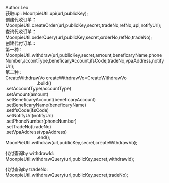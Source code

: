 Author:Leo
<br>
获取upi:
MoonpieUtil.upi(url,publicKey);
<br>
创建代收订单：
MoonpieUtil.createOrder(url,publicKey,secret,tradeNo,refNo,upi,notifyUrl);
<br>
查询代收订单：
MoonpieUtil.orderQuery(url,publicKey,secret,orderNo,refNo,tradeNo);
<br>
创建代付订单：
<br>第一种：MoonpieUtil.withdraw(url,publicKey,secret,amount,beneficaryName,phoneNumber,accontType,beneficaryAccount,ifsCode,tradeNo,vpaAddress,notifyUrl);
<br>第二种：<br>CreateWithdrawVo createWithdrawVo=CreateWithdrawVo
                <br>&nbsp;&nbsp;&nbsp;&nbsp;&nbsp;&nbsp;&nbsp;&nbsp;&nbsp;&nbsp;&nbsp;&nbsp;&nbsp;&nbsp;&nbsp;&nbsp;&nbsp;&nbsp;&nbsp;&nbsp;&nbsp;&nbsp;&nbsp;&nbsp;&nbsp;.build()
                <br>          .setAccountType(accountType)
                <br>          .setAmount(amount)
                <br>          .setBeneficaryAccount(beneficaryAccount)
                <br>          .setBeneficaryName(beneficaryName)
                <br>          .setIfsCode(ifsCode)
                <br>          .setNotifyUrl(notifyUrl)
                <br>          .setPhoneNumber(phoneNumber)
                <br>          .setTradeNo(tradeNo)
                <br>          .setVpaAddress(vpaAddress)
                <br>&nbsp;&nbsp;&nbsp;&nbsp;&nbsp;&nbsp;&nbsp;&nbsp;&nbsp;&nbsp;&nbsp;&nbsp;&nbsp;&nbsp;&nbsp;&nbsp;&nbsp;&nbsp;&nbsp;&nbsp;&nbsp;&nbsp;&nbsp;&nbsp;&nbsp;.end();
        MoonPieUtil.withdraw(url,publicKey,secret,createWithdrawVo);
 
 代付查询by withdrawId:
 MoonpieUtil:withdrawQuery(url,publicKey,secret,withdrawId);
 
 代付查询by tradeNo:
 MoonpieUtil.withdrawQuery(url,publicKey,secret,tradeNo);
